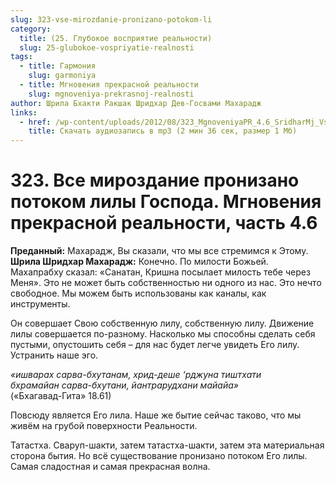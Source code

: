 ```yaml
---
slug: 323-vse-mirozdanie-pronizano-potokom-li
category:
  title: (25. Глубокое восприятие реальности)
  slug: 25-glubokoe-vospriyatie-realnosti
tags:
  - title: Гармония
    slug: garmoniya
  - title: Мгновения прекрасной реальности
    slug: mgnoveniya-prekrasnoj-realnosti
author: Шрила Бхакти Ракшак Шридхар Дев-Госвами Махарадж
links:
  - href: /wp-content/uploads/2012/08/323_MgnoveniyaPR_4.6_SridharMj_Vse_mirozdaniye_pronizano_potokom_lily_Gospoda.mp3
    title: Скачать аудиозапись в mp3 (2 мин 36 сек, размер 1 Мб)
---
```


# 323. Все мироздание пронизано потоком лилы Господа. Мгновения прекрасной реальности, часть 4.6

**Преданный:** Махарадж, Вы сказали, что мы все стремимся к Этому.\
**Шрила Шридхар Махарадж:** Конечно. По милости Божьей.\
Махапрабху сказал: «Санатан, Кришна посылает милость тебе через Меня». Это не может быть собственностью ни одного из нас. Это нечто свободное. Мы можем быть использованы как каналы, как инструменты.

Он совершает Свою собственную лилу, собственную лилу. Движение лилы совершается по-разному. Насколько мы способны сделать себя пустыми, опустошить себя – для нас будет легче увидеть Его лилу. Устранить наше эго.

*«ишварах сарва-бхутанам, хрид-деше ‘рджуна тиштхати*\
*бхрамайан сарва-бхутани, йантрарудхани майайа»*\
(«Бхагавад-Гита» 18.61)

Повсюду является Его лила. Наше же бытие сейчас таково, что мы живём на грубой поверхности Реальности.

Татастха. Сваруп-шакти, затем татастха-шакти, затем эта материальная сторона бытия. Но всё существование пронизано потоком Его лилы. Самая сладостная и самая прекрасная волна.

